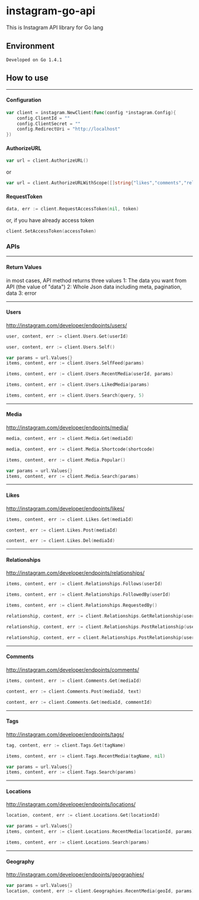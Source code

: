 # instagram-go-api

This is Instagram API library for Go lang

## Environment

	Developed on Go 1.4.1

## How to use

----
#### Configuration

```go
var client = instagram.NewClient(func(config *instagram.Config){
	config.ClientId = ""
	config.ClientSecret = ""
	config.RedirectUri = "http://localhost"
})
```

#### AuthorizeURL

```go
var url = client.AuthorizeURL()
```
or
```go
var url = client.AuthorizeURLWithScope([]string{"likes","comments","relationships"})
```

#### RequestToken

```go
data, err := client.RequestAccessToken(nil, token)
```

or, if you have already access token
```go
client.SetAccessToken(accessToken)
```

### APIs

----
#### Return Values
in most cases, API method returns three values
1: The data you want from API (the value of "data")
2: Whole Json data including meta, pagination, data
3: error

----
#### Users
http://instagram.com/developer/endpoints/users/

```go
user, content, err := client.Users.Get(userId)

user, content, err := client.Users.Self()

var params = url.Values{}
items, content, err := client.Users.SelfFeed(params)

items, content, err := client.Users.RecentMedia(userId, params)

items, content, err := client.Users.LikedMedia(params)

items, content, err := client.Users.Search(query, 5)
```

---
#### Media
http://instagram.com/developer/endpoints/media/

```go
media, content, err := client.Media.Get(mediaId)

media, content, err := client.Media.Shortcode(shortcode)

items, content, err := client.Media.Popular()

var params = url.Values{}
items, content, err := client.Media.Search(params)
```

---
#### Likes
http://instagram.com/developer/endpoints/likes/

```go
items, content, err := client.Likes.Get(mediaId)

content, err := client.Likes.Post(mediaId)

content, err := client.Likes.Del(mediaId)
```

---
#### Relationships
http://instagram.com/developer/endpoints/relationships/

```go
items, content, err := client.Relationships.Follows(userId)

items, content, err := client.Relationships.FollowedBy(userId)

items, content, err := client.Relationships.RequestedBy()

relationship, content, err := client.Relationships.GetRelationship(userId)

relationship, content, err := client.Relationships.PostRelationship(userId, "follow")

relationship, content, err = client.Relationships.PostRelationship(userId, "unfollow")
```

---
#### Comments
http://instagram.com/developer/endpoints/comments/

```go
items, content, err := client.Comments.Get(mediaId)

content, err := client.Comments.Post(mediaId, text)

content, err := client.Comments.Get(mediaId, commentId)
```

---
#### Tags
http://instagram.com/developer/endpoints/tags/

```go
tag, content, err := client.Tags.Get(tagName)

items, content, err := client.Tags.RecentMedia(tagName, nil)

var params = url.Values{}
items, content, err := client.Tags.Search(params)
```

---
#### Locations
http://instagram.com/developer/endpoints/locations/

```go
location, content, err := client.Locations.Get(locationId)

var params = url.Values{}
items, content, err := client.Locations.RecentMedia(locationId, params)

items, content, err := client.Locations.Search(params)
```

---
#### Geography
http://instagram.com/developer/endpoints/geographies/

```go
var params = url.Values{}
location, content, err := client.Geographies.RecentMedia(geoId, params)
```
